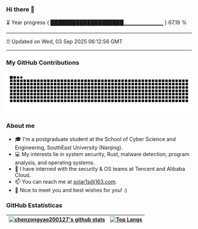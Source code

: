 ### Hi there 👋

⏳ Year progress { ████████████████████▁▁▁▁▁▁▁▁▁▁ } 67.19 %

---

⏰ Updated on Wed, 03 Sep 2025 06:12:56 GMT

---
### My GitHub Contributions    

![github-contribution-grid-snake](https://raw.githubusercontent.com/chenzongyao200127/chenzongyao200127/output/github-snake.svg)      

### About me   

- 🎓 I'm a postgraduate student at the School of Cyber Science and Engineering, SouthEast University (Nanjing).  
- 💻 My interests lie in system security, Rust, malware detection, program analysis, and operating systems.  
- 💼 I have interned with the security & OS teams at Tencent and Alibaba Cloud.  
- 📫 You can reach me at solar1s@163.com.  
- 💐 Nice to meet you and best wishes for you! :)

### GitHub Estatísticas

| [![chenzongyao200127's github stats](https://github-readme-stats.vercel.app/api?username=chenzongyao200127&show_icons=true&theme=merko&hide_border=true)](https://github.com/upupnoah)  |[![Top Langs](https://github-readme-stats.vercel.app/api/top-langs/?username=chenzongyao200127&layout=compact&theme=merko&hide_border=true&hide=css,html,ruby)](https://github.com/upupnoah)|
| ------------- | ------------- |


